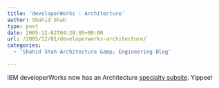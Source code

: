 ```yaml
---
title: 'developerWorks : Architecture'
author: Shahid Shah
type: post
date: 2005-12-02T04:28:05+00:00
url: /2005/12/01/developerworks-architecture/
categories:
  - 'Shahid Shah Architecture &amp; Engineering Blog'

---
```

IBM developerWorks now has an Architecture [specialty subsite][1]. Yippee!

 [1]: http://www-128.ibm.com/developerworks/architecture/?ca=dnt-648